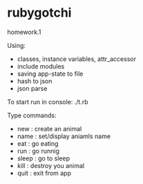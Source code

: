 # rubygotchi

homework.1

Using: 
- classes, instance variables, attr_accessor  
- include modules
- saving app-state to file 
- hash to json
- json parse

To start run in console: ./t.rb

Type commands: 
- new : create an animal
- name : set/display aniamls name 
- eat : go eating 
- run : go runnig
- sleep : go to sleep 
- kill : destroy you animal
- quit : exit from app 
